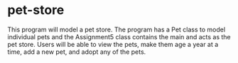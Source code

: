 # pet-store
This program will model a pet store. The program has a Pet class to model individual pets and the Assignment5 class contains the main and acts as the pet store. Users will be able to view the pets, make them age a year at a time, add a new pet, and adopt any of the pets. 
